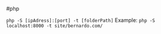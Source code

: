 #php

`php -S [ipAdress]:[port] -t [folderPath]`
Example: `php -S localhost:8000 -t site/bernardo.com/`